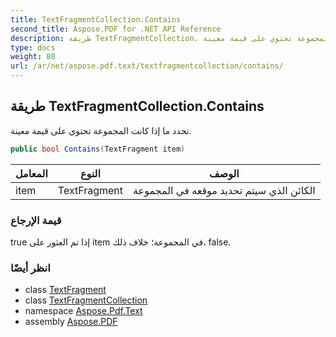 ```yaml
---
title: TextFragmentCollection.Contains
second_title: Aspose.PDF for .NET API Reference
description: طريقة TextFragmentCollection. تحدد ما إذا كانت المجموعة تحتوي على قيمة معينة
type: docs
weight: 80
url: /ar/net/aspose.pdf.text/textfragmentcollection/contains/
---
```

## طريقة TextFragmentCollection.Contains

تحدد ما إذا كانت المجموعة تحتوي على قيمة معينة.

```csharp
public bool Contains(TextFragment item)
```

| المعامل | النوع | الوصف |
| --- | --- | --- |
| item | TextFragment | الكائن الذي سيتم تحديد موقعه في المجموعة |

### قيمة الإرجاع

true إذا تم العثور على item في المجموعة؛ خلاف ذلك، false.

### انظر أيضًا

* class [TextFragment](../../textfragment/)
* class [TextFragmentCollection](../)
* namespace [Aspose.Pdf.Text](../../../aspose.pdf.text/)
* assembly [Aspose.PDF](../../../)